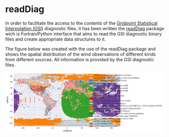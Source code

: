 # readDiag

In order to facilitate the access to the contents of the [Gridpoint Statistical Interpolation (GSI)](https://dtcenter.org/community-code/gridpoint-statistical-interpolation-gsi) diagnostic files, it has been written the [readDiag](https://github.com/GAD-DIMNT-CPTEC/readDiag) package wich is Fortran/Python interface that aims to read the GSI diagnostic binary files and create appropriate data structures to it. 

The figure below was created with the use of the readDiag package and shows the spatial distribution of the wind observations of different kinds from different sources. All information is provided by the GSI diagnostic files.

![png](./imgs/fig06.png)

